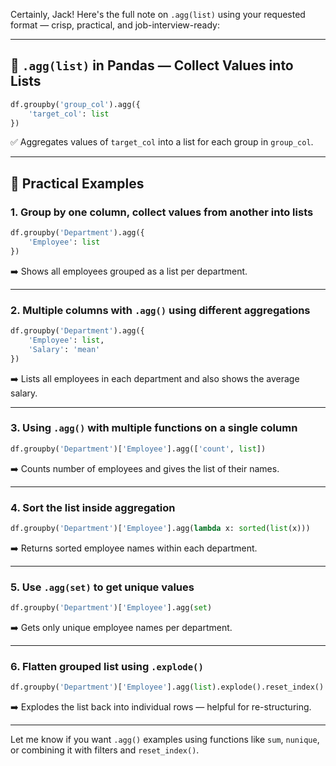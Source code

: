 
Certainly, Jack! Here's the full note on `.agg(list)` using your requested format — crisp, practical, and job-interview-ready:

---

## 🔹 `.agg(list)` in Pandas — Collect Values into Lists

```python
df.groupby('group_col').agg({
    'target_col': list
})
```

✅ Aggregates values of `target_col` into a list for each group in `group_col`.

---

## 🔧 Practical Examples

### 1. **Group by one column, collect values from another into lists**

```python
df.groupby('Department').agg({
    'Employee': list
})
```

➡️ Shows all employees grouped as a list per department.

---

### 2. **Multiple columns with `.agg()` using different aggregations**

```python
df.groupby('Department').agg({
    'Employee': list,
    'Salary': 'mean'
})
```

➡️ Lists all employees in each department and also shows the average salary.

---

### 3. **Using `.agg()` with multiple functions on a single column**

```python
df.groupby('Department')['Employee'].agg(['count', list])
```

➡️ Counts number of employees and gives the list of their names.

---

### 4. **Sort the list inside aggregation**

```python
df.groupby('Department')['Employee'].agg(lambda x: sorted(list(x)))
```

➡️ Returns sorted employee names within each department.

---

### 5. **Use `.agg(set)` to get unique values**

```python
df.groupby('Department')['Employee'].agg(set)
```

➡️ Gets only unique employee names per department.

---

### 6. **Flatten grouped list using `.explode()`**

```python
df.groupby('Department')['Employee'].agg(list).explode().reset_index()
```

➡️ Explodes the list back into individual rows — helpful for re-structuring.

---

Let me know if you want `.agg()` examples using functions like `sum`, `nunique`, or combining it with filters and `reset_index()`.